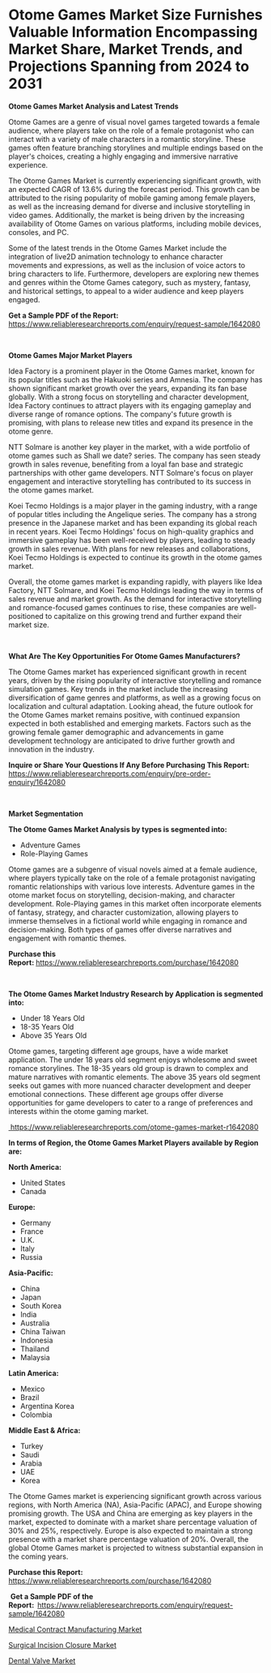 <p><h1>Otome Games Market Size Furnishes Valuable Information Encompassing Market Share, Market Trends, and Projections Spanning from 2024 to 2031</h1></p><p><strong>Otome Games Market Analysis and Latest Trends</strong></p>
<p><p>Otome Games are a genre of visual novel games targeted towards a female audience, where players take on the role of a female protagonist who can interact with a variety of male characters in a romantic storyline. These games often feature branching storylines and multiple endings based on the player's choices, creating a highly engaging and immersive narrative experience.</p><p>The Otome Games Market is currently experiencing significant growth, with an expected CAGR of 13.6% during the forecast period. This growth can be attributed to the rising popularity of mobile gaming among female players, as well as the increasing demand for diverse and inclusive storytelling in video games. Additionally, the market is being driven by the increasing availability of Otome Games on various platforms, including mobile devices, consoles, and PC.</p><p>Some of the latest trends in the Otome Games Market include the integration of live2D animation technology to enhance character movements and expressions, as well as the inclusion of voice actors to bring characters to life. Furthermore, developers are exploring new themes and genres within the Otome Games category, such as mystery, fantasy, and historical settings, to appeal to a wider audience and keep players engaged.</p></p>
<p><strong>Get a Sample PDF of the Report:&nbsp;</strong> <a href="https://www.reliableresearchreports.com/enquiry/request-sample/1642080">https://www.reliableresearchreports.com/enquiry/request-sample/1642080</a></p>
<p>&nbsp;</p>
<p><strong>Otome Games Major Market Players</strong></p>
<p><p>Idea Factory is a prominent player in the Otome Games market, known for its popular titles such as the Hakuoki series and Amnesia. The company has shown significant market growth over the years, expanding its fan base globally. With a strong focus on storytelling and character development, Idea Factory continues to attract players with its engaging gameplay and diverse range of romance options. The company's future growth is promising, with plans to release new titles and expand its presence in the otome genre.</p><p>NTT Solmare is another key player in the market, with a wide portfolio of otome games such as Shall we date? series. The company has seen steady growth in sales revenue, benefiting from a loyal fan base and strategic partnerships with other game developers. NTT Solmare's focus on player engagement and interactive storytelling has contributed to its success in the otome games market.</p><p>Koei Tecmo Holdings is a major player in the gaming industry, with a range of popular titles including the Angelique series. The company has a strong presence in the Japanese market and has been expanding its global reach in recent years. Koei Tecmo Holdings' focus on high-quality graphics and immersive gameplay has been well-received by players, leading to steady growth in sales revenue. With plans for new releases and collaborations, Koei Tecmo Holdings is expected to continue its growth in the otome games market. </p><p>Overall, the otome games market is expanding rapidly, with players like Idea Factory, NTT Solmare, and Koei Tecmo Holdings leading the way in terms of sales revenue and market growth. As the demand for interactive storytelling and romance-focused games continues to rise, these companies are well-positioned to capitalize on this growing trend and further expand their market size.</p></p>
<p>&nbsp;</p>
<p><strong>What Are The Key Opportunities For Otome Games Manufacturers?</strong></p>
<p><p>The Otome Games market has experienced significant growth in recent years, driven by the rising popularity of interactive storytelling and romance simulation games. Key trends in the market include the increasing diversification of game genres and platforms, as well as a growing focus on localization and cultural adaptation. Looking ahead, the future outlook for the Otome Games market remains positive, with continued expansion expected in both established and emerging markets. Factors such as the growing female gamer demographic and advancements in game development technology are anticipated to drive further growth and innovation in the industry.</p></p>
<p><strong>Inquire or Share Your Questions If Any Before Purchasing This Report:</strong> <a href="https://www.reliableresearchreports.com/enquiry/pre-order-enquiry/1642080">https://www.reliableresearchreports.com/enquiry/pre-order-enquiry/1642080</a></p>
<p>&nbsp;</p>
<p><strong>Market Segmentation</strong></p>
<p><strong>The Otome Games Market Analysis by types is segmented into:</strong></p>
<p><ul><li>Adventure Games</li><li>Role-Playing Games</li></ul></p>
<p><p>Otome games are a subgenre of visual novels aimed at a female audience, where players typically take on the role of a female protagonist navigating romantic relationships with various love interests. Adventure games in the otome market focus on storytelling, decision-making, and character development. Role-Playing games in this market often incorporate elements of fantasy, strategy, and character customization, allowing players to immerse themselves in a fictional world while engaging in romance and decision-making. Both types of games offer diverse narratives and engagement with romantic themes.</p></p>
<p><strong>Purchase this Report:&nbsp;</strong><a href="https://www.reliableresearchreports.com/purchase/1642080">https://www.reliableresearchreports.com/purchase/1642080</a></p>
<p>&nbsp;</p>
<p><strong>The Otome Games Market Industry Research by Application is segmented into:</strong></p>
<p><ul><li>Under 18 Years Old</li><li>18-35 Years Old</li><li>Above 35 Years Old</li></ul></p>
<p><p>Otome games, targeting different age groups, have a wide market application. The under 18 years old segment enjoys wholesome and sweet romance storylines. The 18-35 years old group is drawn to complex and mature narratives with romantic elements. The above 35 years old segment seeks out games with more nuanced character development and deeper emotional connections. These different age groups offer diverse opportunities for game developers to cater to a range of preferences and interests within the otome gaming market.</p></p>
<p><a href="https://www.reliableresearchreports.com/otome-games-market-r1642080">&nbsp;https://www.reliableresearchreports.com/otome-games-market-r1642080</a></p>
<p><strong>In terms of Region, the Otome Games Market Players available by Region are:</strong></p>
<p>
    <p> <strong> North America: </strong>
        <ul>
            <li>United States</li>
            <li>Canada</li>
        </ul>
        </p> 
    <p> <strong> Europe: </strong>
        <ul>
            <li>Germany</li>
            <li>France</li>
            <li>U.K.</li>
            <li>Italy</li>
            <li>Russia</li>
        </ul>
        </p> 
    <p> <strong> Asia-Pacific: </strong>
        <ul>
            <li>China</li>
            <li>Japan</li>
            <li>South Korea</li>
            <li>India</li>
            <li>Australia</li>
            <li>China Taiwan</li>
            <li>Indonesia</li>
            <li>Thailand</li>
            <li>Malaysia</li>
        </ul>
        </p> 
    <p> <strong> Latin America: </strong>
        <ul>
            <li>Mexico</li>
            <li>Brazil</li>
            <li>Argentina Korea</li>
            <li>Colombia</li>
        </ul>
        </p> 
    <p> <strong> Middle East & Africa: </strong>
        <ul>
            <li>Turkey</li>
            <li>Saudi</li>
            <li>Arabia</li>
            <li>UAE</li>
            <li>Korea</li>
        </ul>
    </p>
    </p>
<p><p>The Otome Games market is experiencing significant growth across various regions, with North America (NA), Asia-Pacific (APAC), and Europe showing promising growth. The USA and China are emerging as key players in the market, expected to dominate with a market share percentage valuation of 30% and 25%, respectively. Europe is also expected to maintain a strong presence with a market share percentage valuation of 20%. Overall, the global Otome Games market is projected to witness substantial expansion in the coming years.</p></p>
<p><strong>Purchase this Report: </strong><a href="https://www.reliableresearchreports.com/purchase/1642080">https://www.reliableresearchreports.com/purchase/1642080</a></p>
<p>&nbsp;<strong>Get a Sample PDF of the Report:&nbsp;&nbsp;</strong><a href="https://www.reliableresearchreports.com/enquiry/request-sample/1642080">https://www.reliableresearchreports.com/enquiry/request-sample/1642080</a></p>
<p><strong></strong></p>
<p><p><a href="https://github.com/joannagoyvaerts/Market-Research-Report-List-3/blob/main/medical-contract-manufacturing-market.md">Medical Contract Manufacturing Market</a></p><p><a href="https://github.com/abdelrhmankishk22/Market-Research-Report-List-5/blob/main/surgical-incision-closure-market.md">Surgical Incision Closure Market</a></p><p><a href="https://view.publitas.com/reportprime-1/dental-valve-industry-analysis-report-its-market-size-share-trends-by-application-region-competitive-strategies-2024-2031/">Dental Valve Market</a></p></p>